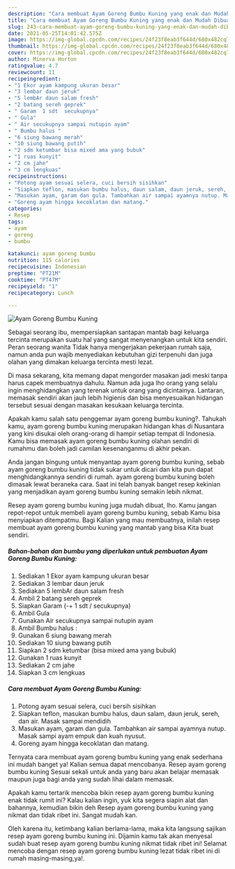 ```yaml
---
description: "Cara membuat Ayam Goreng Bumbu Kuning yang enak dan Mudah Dibuat"
title: "Cara membuat Ayam Goreng Bumbu Kuning yang enak dan Mudah Dibuat"
slug: 243-cara-membuat-ayam-goreng-bumbu-kuning-yang-enak-dan-mudah-dibuat
date: 2021-05-25T14:01:42.575Z
image: https://img-global.cpcdn.com/recipes/24f23f8eab3f644d/680x482cq70/ayam-goreng-bumbu-kuning-foto-resep-utama.jpg
thumbnail: https://img-global.cpcdn.com/recipes/24f23f8eab3f644d/680x482cq70/ayam-goreng-bumbu-kuning-foto-resep-utama.jpg
cover: https://img-global.cpcdn.com/recipes/24f23f8eab3f644d/680x482cq70/ayam-goreng-bumbu-kuning-foto-resep-utama.jpg
author: Minerva Horton
ratingvalue: 4.7
reviewcount: 11
recipeingredient:
- "1 Ekor ayam kampung ukuran besar"
- "3 lembar daun jeruk"
- "5 lembAr daun salam fresh"
- "2 batang sereh geprek"
- " Garam  1 sdt  secukupnya"
- " Gula"
- " Air secukupnya sampai nutupin ayam"
- " Bumbu halus "
- "6 siung bawang merah"
- "10 siung bawang putih"
- "2 sdm ketumbar bisa mixed ama yang bubuk"
- "1 ruas kunyit"
- "2 cm jahe"
- "3 cm lengkuas"
recipeinstructions:
- "Potong ayam sesuai selera, cuci bersih sisihkan"
- "Siapkan teflon, masukan bumbu halus, daun salam, daun jeruk, sereh, dan air. Masak sampai mendidih"
- "Masukan ayam, garam dan gula. Tambahkan air sampai ayamnya nutup. Masak sampi ayam empuk dan kuah nyusut."
- "Goreng ayam hingga kecoklatan dan matang."
categories:
- Resep
tags:
- ayam
- goreng
- bumbu

katakunci: ayam goreng bumbu 
nutrition: 115 calories
recipecuisine: Indonesian
preptime: "PT21M"
cooktime: "PT47M"
recipeyield: "1"
recipecategory: Lunch

---
```



![Ayam Goreng Bumbu Kuning](https://img-global.cpcdn.com/recipes/24f23f8eab3f644d/680x482cq70/ayam-goreng-bumbu-kuning-foto-resep-utama.jpg)

Sebagai seorang ibu, mempersiapkan santapan mantab bagi keluarga tercinta merupakan suatu hal yang sangat menyenangkan untuk kita sendiri. Peran seorang  wanita Tidak hanya mengerjakan pekerjaan rumah saja, namun anda pun wajib menyediakan kebutuhan gizi terpenuhi dan juga olahan yang dimakan keluarga tercinta mesti lezat.

Di masa  sekarang, kita memang dapat mengorder masakan jadi meski tanpa harus capek membuatnya dahulu. Namun ada juga lho orang yang selalu ingin menghidangkan yang terenak untuk orang yang dicintainya. Lantaran, memasak sendiri akan jauh lebih higienis dan bisa menyesuaikan hidangan tersebut sesuai dengan masakan kesukaan keluarga tercinta. 



Apakah kamu salah satu penggemar ayam goreng bumbu kuning?. Tahukah kamu, ayam goreng bumbu kuning merupakan hidangan khas di Nusantara yang kini disukai oleh orang-orang di hampir setiap tempat di Indonesia. Kamu bisa memasak ayam goreng bumbu kuning olahan sendiri di rumahmu dan boleh jadi camilan kesenanganmu di akhir pekan.

Anda jangan bingung untuk menyantap ayam goreng bumbu kuning, sebab ayam goreng bumbu kuning tidak sukar untuk dicari dan kita pun dapat menghidangkannya sendiri di rumah. ayam goreng bumbu kuning boleh dimasak lewat beraneka cara. Saat ini telah banyak banget resep kekinian yang menjadikan ayam goreng bumbu kuning semakin lebih nikmat.

Resep ayam goreng bumbu kuning juga mudah dibuat, lho. Kamu jangan repot-repot untuk membeli ayam goreng bumbu kuning, sebab Kamu bisa menyiapkan ditempatmu. Bagi Kalian yang mau membuatnya, inilah resep membuat ayam goreng bumbu kuning yang mantab yang bisa Kita buat sendiri.

<!--inarticleads1-->

##### Bahan-bahan dan bumbu yang diperlukan untuk pembuatan Ayam Goreng Bumbu Kuning:

1. Sediakan 1 Ekor ayam kampung ukuran besar
1. Sediakan 3 lembar daun jeruk
1. Sediakan 5 lembAr daun salam fresh
1. Ambil 2 batang sereh geprek
1. Siapkan  Garam (-+ 1 sdt / secukupnya)
1. Ambil  Gula
1. Gunakan  Air secukupnya sampai nutupin ayam
1. Ambil  Bumbu halus :
1. Gunakan 6 siung bawang merah
1. Sediakan 10 siung bawang putih
1. Siapkan 2 sdm ketumbar (bisa mixed ama yang bubuk)
1. Gunakan 1 ruas kunyit
1. Sediakan 2 cm jahe
1. Siapkan 3 cm lengkuas




<!--inarticleads2-->

##### Cara membuat Ayam Goreng Bumbu Kuning:

1. Potong ayam sesuai selera, cuci bersih sisihkan
1. Siapkan teflon, masukan bumbu halus, daun salam, daun jeruk, sereh, dan air. Masak sampai mendidih
1. Masukan ayam, garam dan gula. Tambahkan air sampai ayamnya nutup. Masak sampi ayam empuk dan kuah nyusut.
1. Goreng ayam hingga kecoklatan dan matang.




Ternyata cara membuat ayam goreng bumbu kuning yang enak sederhana ini mudah banget ya! Kalian semua dapat mencobanya. Resep ayam goreng bumbu kuning Sesuai sekali untuk anda yang baru akan belajar memasak maupun juga bagi anda yang sudah lihai dalam memasak.

Apakah kamu tertarik mencoba bikin resep ayam goreng bumbu kuning enak tidak rumit ini? Kalau kalian ingin, yuk kita segera siapin alat dan bahannya, kemudian bikin deh Resep ayam goreng bumbu kuning yang nikmat dan tidak ribet ini. Sangat mudah kan. 

Oleh karena itu, ketimbang kalian berlama-lama, maka kita langsung sajikan resep ayam goreng bumbu kuning ini. Dijamin kamu tak akan menyesal sudah buat resep ayam goreng bumbu kuning nikmat tidak ribet ini! Selamat mencoba dengan resep ayam goreng bumbu kuning lezat tidak ribet ini di rumah masing-masing,ya!.

